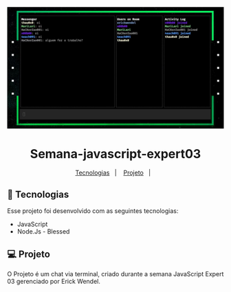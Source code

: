 <div align="center">
  <img alt="AppVideo" title="Vídeo do App" src="screen-semanajs03.jpg" />

# Semana-javascript-expert03

</div>
<p align="center">
  <a href="#-tecnologias">Tecnologias</a>&nbsp;&nbsp;&nbsp;|&nbsp;&nbsp;&nbsp;
  <a href="#-projeto">Projeto</a>&nbsp;&nbsp;&nbsp;|&nbsp;&nbsp;&nbsp;

</p>

## 🚀 Tecnologias

Esse projeto foi desenvolvido com as seguintes tecnologias:

- JavaScript
- Node.Js - Blessed

## 💻 Projeto

O Projeto é um chat via terminal, criado durante a semana JavaScript Expert 03 gerenciado por Erick Wendel.




